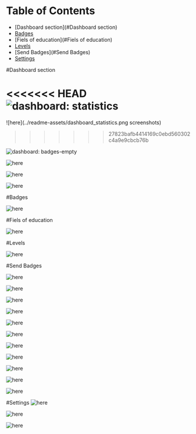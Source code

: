 # Table of Contents
  * [Dashboard section](#Dashboard section)
  * [Badges](#Badges)
  * [Fiels of education](#Fiels of education)
  * [Levels](#Levels)
  * [Send Badges](#Send Badges)
  * [Settings](#Settings)


#Dashboard section

<<<<<<< HEAD
![dashboard: statistics](../readme-assets/dashboard_statistics.png "screenshots")
=======
![here](../readme-assets/dashboard_statistics.png screenshots)
>>>>>>> 27823bafb4414169c0ebd560302c4a9e9cbcb76b

![dashboard: badges-empty](../readme-assets/dashboard_badges-empty.png "screenshots")

![here](../readme-assets/dashboard_badges-info1.png "screenshots")

![here](../readme-assets/dashboard_badges-Info2.png "screenshots")

![here](../readme-assets/dashboard_about.png "screenshots")

#Badges

![here](../readme-assets/badges.png "screenshots")

#Fiels of education

![here](readme-assets/fields-of-education.png "screenshots")

#Levels

![here](readme-assets/levels.png "screenshots")

#Send Badges

![here](../readme-assets/send-badges_self-foe.png "screenshots")

![here](../readme-assets/send-badges_self-foe-maincategory1.png "screenshots")

![here](../readme-assets/send-badges_self-foe-maincategory2.png "screenshots")

![here](../readme-assets/send-badges_self-foe-all.png "screenshots")

![here](../readme-assets/send-badges_self-foe-selected.png "screenshots")

![here](../readme-assets/send-badges_self-level.png "screenshots")

![here](../readme-assets/send-badges_self-level-activate.png "screenshots")

![here](../readme-assets/send-badges_self-badge.png "screenshots")

![here](../readme-assets/send-badges_self-badge-activate.png "screenshots")

![here](../readme-assets/send-badges_self-description.png "screenshots")

![here](../readme-assets/send-badges_self-information.png "screenshots")


#Settings
![here](../readme-assets/settings_profile.png "screenshots")

![here](../readme-assets/settings_links.png "screenshots")

![here](../readme-assets/settings_links-get-badge.png "screenshots")
